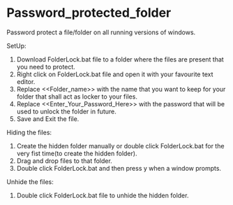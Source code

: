 # Password_protected_folder
Password protect a file/folder on all running versions of windows.

SetUp:
1. Download FolderLock.bat file to a folder where the files are present that you need to protect.
2. Right click on FolderLock.bat file and open it with your favourite text editor.
3. Replace <<Folder_name>> with the name that you want to keep for your folder that shall act as locker to your files.
4. Replace <<Enter_Your_Password_Here>> with the password that will be used to unlock the folder in future.
5. Save and Exit the file.


Hiding the files:
1. Create the hidden folder manually or double click FolderLock.bat for the very fist time(to create the hidden folder).
2. Drag and drop files to that folder.
3. Double click FolderLock.bat and then press y when a window prompts.

Unhide the files:
1. Double click FolderLock.bat file to unhide the hidden folder.
